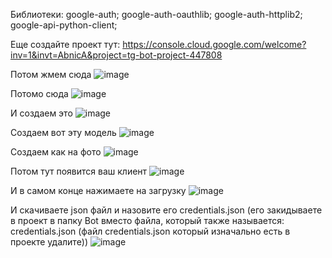 Библиотеки: google-auth; google-auth-oauthlib; google-auth-httplib2; google-api-python-client;

Еще создайте проект тут: https://console.cloud.google.com/welcome?inv=1&invt=AbnicA&project=tg-bot-project-447808



Потом жмем сюда
![image](https://github.com/user-attachments/assets/cfb256ce-0e33-4ac7-b4c8-66129c5789fc)




Потомо сюда 
![image](https://github.com/user-attachments/assets/98d4c4ac-c305-4b6e-91fa-ee376f9644e9)




И создаем это
![image](https://github.com/user-attachments/assets/7856c35d-97e4-40dd-973d-9fa20cb344cb)




Создаем вот эту модель 
![image](https://github.com/user-attachments/assets/4cb2208e-5f63-4327-bcad-0ace3a95d060)




Создаем как на фото 
![image](https://github.com/user-attachments/assets/67028374-2212-4b68-89a8-ded1673b6794)




Потом тут появится ваш клиент 
![image](https://github.com/user-attachments/assets/ee6aac31-d0bf-41f6-8cb9-c2de0ab6814c)



И в самом конце нажимаете на загрузку 
![image](https://github.com/user-attachments/assets/2c77fac0-b371-41a7-b55d-c7dc74025bee)




И скачиваете json файл и назовите его credentials.json (его закидываете в проект в папку Bot вместо файла, который также называется: credentials.json (файл credentials.json который изначально есть в проекте удалите))
![image](https://github.com/user-attachments/assets/45a4549a-0b95-4d2c-8e18-06a3ee3421e4)
